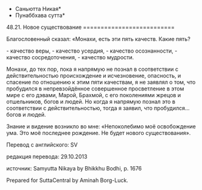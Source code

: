 * Саньютта Никая*
* Пунаббхава сутта*

48\.21\. Новое существование
\=\=\=\=\=\=\=\=\=\=\=\=\=\=\=\=\=\=\=\=\=\=\=\=\=\=

Благословенный сказал: «Монахи, есть эти пять качеств\. Какие пять?

\- качество веры,
\- качество усердия,
\- качество осознанности,
\- качество сосредоточения,
\- качество мудрости\.

Монахи, до тех пор, пока я напрямую не познал в соответствии с действительностью происхождение и исчезновение, опасность, и спасение по отношению к этим пяти качествам, я не заявлял о том, что пробудился в непревзойдённое совершенное просветление в этом мире с его дэвами, Марой, Брахмой, с его поколениями жрецов и отшельников, богов и людей\. Но когда я напрямую познал это в соответствии с действительностью, тогда я заявил, что пробудился… богов и людей\.

Знание и видение возникло во мне: «Непоколебимо моё освобождение ума\. Это моё последнее рождение\. Не будет нового существования»\.

Перевод с английского: SV

редакция перевода: 29\.10\.2013

источник: Samyutta Nikaya by Bhikkhu Bodhi, p\. 1676

Prepared for SuttaCentral by Aminah Borg\-Luck\.